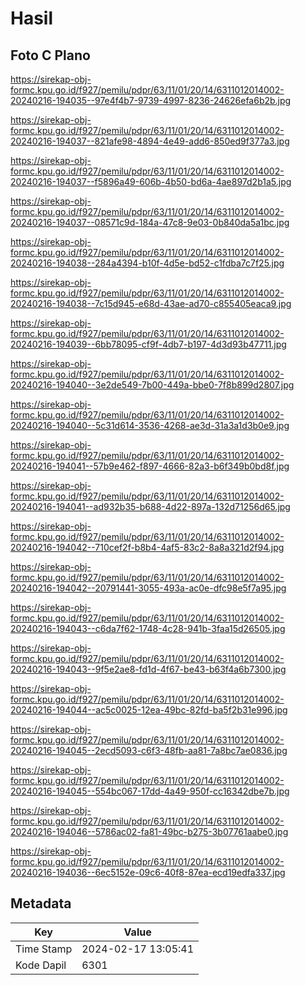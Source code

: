 # Hasil

## Foto C Plano

https://sirekap-obj-formc.kpu.go.id/f927/pemilu/pdpr/63/11/01/20/14/6311012014002-20240216-194035--97e4f4b7-9739-4997-8236-24626efa6b2b.jpg

https://sirekap-obj-formc.kpu.go.id/f927/pemilu/pdpr/63/11/01/20/14/6311012014002-20240216-194037--821afe98-4894-4e49-add6-850ed9f377a3.jpg

https://sirekap-obj-formc.kpu.go.id/f927/pemilu/pdpr/63/11/01/20/14/6311012014002-20240216-194037--f5896a49-606b-4b50-bd6a-4ae897d2b1a5.jpg

https://sirekap-obj-formc.kpu.go.id/f927/pemilu/pdpr/63/11/01/20/14/6311012014002-20240216-194037--08571c9d-184a-47c8-9e03-0b840da5a1bc.jpg

https://sirekap-obj-formc.kpu.go.id/f927/pemilu/pdpr/63/11/01/20/14/6311012014002-20240216-194038--284a4394-b10f-4d5e-bd52-c1fdba7c7f25.jpg

https://sirekap-obj-formc.kpu.go.id/f927/pemilu/pdpr/63/11/01/20/14/6311012014002-20240216-194038--7c15d945-e68d-43ae-ad70-c855405eaca9.jpg

https://sirekap-obj-formc.kpu.go.id/f927/pemilu/pdpr/63/11/01/20/14/6311012014002-20240216-194039--6bb78095-cf9f-4db7-b197-4d3d93b47711.jpg

https://sirekap-obj-formc.kpu.go.id/f927/pemilu/pdpr/63/11/01/20/14/6311012014002-20240216-194040--3e2de549-7b00-449a-bbe0-7f8b899d2807.jpg

https://sirekap-obj-formc.kpu.go.id/f927/pemilu/pdpr/63/11/01/20/14/6311012014002-20240216-194040--5c31d614-3536-4268-ae3d-31a3a1d3b0e9.jpg

https://sirekap-obj-formc.kpu.go.id/f927/pemilu/pdpr/63/11/01/20/14/6311012014002-20240216-194041--57b9e462-f897-4666-82a3-b6f349b0bd8f.jpg

https://sirekap-obj-formc.kpu.go.id/f927/pemilu/pdpr/63/11/01/20/14/6311012014002-20240216-194041--ad932b35-b688-4d22-897a-132d71256d65.jpg

https://sirekap-obj-formc.kpu.go.id/f927/pemilu/pdpr/63/11/01/20/14/6311012014002-20240216-194042--710cef2f-b8b4-4af5-83c2-8a8a321d2f94.jpg

https://sirekap-obj-formc.kpu.go.id/f927/pemilu/pdpr/63/11/01/20/14/6311012014002-20240216-194042--20791441-3055-493a-ac0e-dfc98e5f7a95.jpg

https://sirekap-obj-formc.kpu.go.id/f927/pemilu/pdpr/63/11/01/20/14/6311012014002-20240216-194043--c6da7f62-1748-4c28-941b-3faa15d26505.jpg

https://sirekap-obj-formc.kpu.go.id/f927/pemilu/pdpr/63/11/01/20/14/6311012014002-20240216-194043--9f5e2ae8-fd1d-4f67-be43-b63f4a6b7300.jpg

https://sirekap-obj-formc.kpu.go.id/f927/pemilu/pdpr/63/11/01/20/14/6311012014002-20240216-194044--ac5c0025-12ea-49bc-82fd-ba5f2b31e996.jpg

https://sirekap-obj-formc.kpu.go.id/f927/pemilu/pdpr/63/11/01/20/14/6311012014002-20240216-194045--2ecd5093-c6f3-48fb-aa81-7a8bc7ae0836.jpg

https://sirekap-obj-formc.kpu.go.id/f927/pemilu/pdpr/63/11/01/20/14/6311012014002-20240216-194045--554bc067-17dd-4a49-950f-cc16342dbe7b.jpg

https://sirekap-obj-formc.kpu.go.id/f927/pemilu/pdpr/63/11/01/20/14/6311012014002-20240216-194046--5786ac02-fa81-49bc-b275-3b07761aabe0.jpg

https://sirekap-obj-formc.kpu.go.id/f927/pemilu/pdpr/63/11/01/20/14/6311012014002-20240216-194036--6ec5152e-09c6-40f8-87ea-ecd19edfa337.jpg


## Metadata

| Key        | Value               |
| ---------- | ------------------- |
| Time Stamp | 2024-02-17 13:05:41 |
| Kode Dapil | 6301                |



